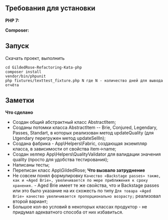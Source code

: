 Требования для установки
------------

**PHP 7:**

**Composer:**

Запуск
---------------
Скачать проект, выполнить 

```
cd GildedRose-Refactoring-Kata-php
composer install
vendor/bin/phpunit
php fixtures/texttest_fixture.php N где N - количество дней для вывода отчёта
```

Заметки
----
**Что сделано**
  - Создан общий абстрактный класс AbstractItem;
  - Созданы потомки класса AbstractItem -- Brie, Conjured, Legendary, Passes, Standart, в которых реализован метод updateQuality (для Ltgendary перегружен метод updateSellIn);
  - Создана фабрика - App\Helpers\Fabric, создающая экземпляр класса, в зависимости от свойства item->name;
  - Создан хелпер App\Helpers\QualityValidator для валидации значения quality (просто для удобства тестирования);
  - Написаны тесты;
  - Переписан класс App\GildedRose;
**Что вызвало затруднение**
  - Не совсем понял формулировку `Качество «Backstage passes» также, как и «Aged Brie», увеличивается по мере приближения к сроку хранения.` - Aged Brie имеет те же свойства, что и Backstage passes или это было указание на их схожесть по типу `Для товара «Aged Brie» качество увеличивается пропорционально возрасту;` реализовал второй вариант; 
  - Большое кол-во условий в некоторых классах продуктор - не придумал адекватного способа от них избавиться.
  
